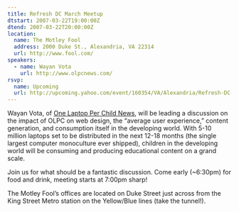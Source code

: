 ```yaml
---
title: Refresh DC March Meetup
dtstart: 2007-03-22T19:00:00Z
dtend: 2007-03-22T20:00:00Z
location:
  name: The Motley Fool
  address: 2000 Duke St., Alexandria, VA 22314
  url: http://www.fool.com/
speakers:
  - name: Wayan Vota
    url: http://www.olpcnews.com/
rsvp:
  name: Upcoming
  url: http://upcoming.yahoo.com/event/160354/VA/Alexandria/Refresh-DC-March-meetup/The-Motley-Fool/
---
```


Wayan Vota, of [One Laptop Per Child News](http://www.olpcnews.com/), will be leading a discussion on the impact of OLPC on web design, the “average user experience,” content generation, and consumption itself in the developing world. With 5-10 million laptops set to be distributed in the next 12-18 months (the single largest computer monoculture ever shipped), children in the developing world will be consuming and producing educational content on a grand scale.

Join us for what should be a fantastic discussion. Come early (~6:30pm) for food and drink, meeting starts at 7:00pm sharp!

The Motley Fool’s offices are located on Duke Street just across from the King Street Metro station on the Yellow/Blue lines (take the tunnel!).